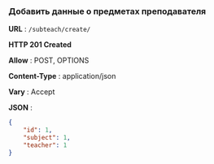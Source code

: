 ### Добавить данные о предметах преподавателя 

**URL** : `/subteach/create/`

**HTTP 201 Created**

**Allow** : POST, OPTIONS

**Content-Type** : application/json

**Vary** : Accept

**JSON** :
```json
{
    "id": 1,
    "subject": 1,
    "teacher": 1
}
```
